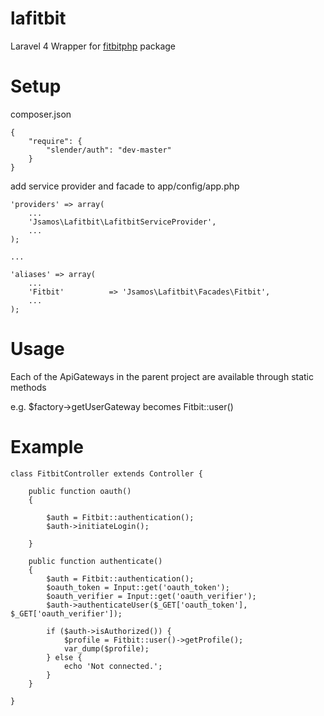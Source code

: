 lafitbit
========

Laravel 4 Wrapper for [fitbitphp](http://github.com/popthestack/fitbitphp) package

Setup
=====

composer.json

```
{
    "require": {
        "slender/auth": "dev-master"
    }
}
```

add service provider and facade to app/config/app.php

```
'providers' => array(
    ...
    'Jsamos\Lafitbit\LafitbitServiceProvider',
    ...
);

...

'aliases' => array(
    ...
    'Fitbit'		  => 'Jsamos\Lafitbit\Facades\Fitbit',
    ...
);
```

Usage
=====

Each of the ApiGateways in the parent project are available through static methods

e.g. $factory->getUserGateway becomes Fitbit::user()


Example
=======

```
class FitbitController extends Controller {

	public function oauth()
	{

        $auth = Fitbit::authentication();
        $auth->initiateLogin();

	}

    public function authenticate()
    {
        $auth = Fitbit::authentication();
        $oauth_token = Input::get('oauth_token');
        $oauth_verifier = Input::get('oauth_verifier');
        $auth->authenticateUser($_GET['oauth_token'], $_GET['oauth_verifier']);

        if ($auth->isAuthorized()) {
            $profile = Fitbit::user()->getProfile();
            var_dump($profile);
        } else {
            echo 'Not connected.';
        }
    }

}
```
